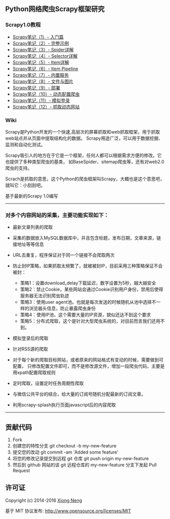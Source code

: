 ﻿## Python网络爬虫Scrapy框架研究

### Scrapy1.0教程

* [Scrapy笔记（1）- 入门篇](https://www.xncoding.com/2016/03/08/scrapy-01.html)
* [Scrapy笔记（2）- 完整示例](https://www.xncoding.com/2016/03/10/scrapy-02.html)
* [Scrapy笔记（3）- Spider详解](https://www.xncoding.com/2016/03/12/scrapy-03.html)
* [Scrapy笔记（4）- Selector详解](https://www.xncoding.com/2016/03/14/scrapy-04.html)
* [Scrapy笔记（5）- Item详解](https://www.xncoding.com/2016/03/16/scrapy-05.html)
* [Scrapy笔记（6）- Item Pipeline](https://www.xncoding.com/2016/03/18/scrapy-06.html)
* [Scrapy笔记（7）- 内置服务](https://www.xncoding.com/2016/03/19/scrapy-07.html)
* [Scrapy笔记（8）- 文件与图片](https://www.xncoding.com/2016/03/20/scrapy-08.html)
* [Scrapy笔记（9）- 部署](https://www.xncoding.com/2016/03/21/scrapy-09.html)
* [Scrapy笔记（10）- 动态配置爬虫](https://www.xncoding.com/2016/04/10/scrapy-10.html)
* [Scrapy笔记（11）- 模拟登录](https://www.xncoding.com/2016/04/12/scrapy-11.html)
* [Scrapy笔记（12）- 抓取动态网站](https://www.xncoding.com/2016/04/15/scrapy-12.html)

### Wiki
Scrapy是Python开发的一个快速,高层次的屏幕抓取和web抓取框架，用于抓取web站点并从页面中提取结构化的数据。
Scrapy用途广泛，可以用于数据挖掘、监测和自动化测试。

Scrapy吸引人的地方在于它是一个框架，任何人都可以根据需求方便的修改。它也提供了多种类型爬虫的基类，
如BaseSpider、sitemap爬虫等，还有对web2.0爬虫的支持。

Scrach是抓取的意思，这个Python的爬虫框架叫Scrapy，大概也是这个意思吧，就叫它：小刮刮吧。

基于最新的Scrapy 1.0编写

------------------------------------------

### 对多个内容网站的采集，主要功能实现如下：

  * 最新文章列表的爬取
  * 采集的数据放入MySQL数据库中，并且包含标题，发布日期，文章来源，链接地址等等信息
  * URL去重复，程序保证对于同一个链接不会爬取两次
  * 防止封IP策略，如果抓取太频繁了，就被被封IP，目前采用三种策略保证不会被封：

     * 策略1：设置download_delay下载延迟，数字设置为5秒，越大越安全
     * 策略2：禁止Cookie，某些网站会通过Cookie识别用户身份，禁用后使得服务器无法识别爬虫轨迹
     * 策略3：使用user agent池。也就是每次发送的时候随机从池中选择不一样的浏览器头信息，防止暴露爬虫身份
     * 策略4：使用IP池，这个需要大量的IP资源，貌似还达不到这个要求
     * 策略5：分布式爬取，这个是针对大型爬虫系统的，对目前而言我们还用不到。

  * 模拟登录后的爬取
  * 针对RSS源的爬取
  * 对于每个新的爬取目标网站，或者原来的网站格式有变动的时候，需要做到可配置，
    只修改配置文件即可，而不是修改源文件，增加一段爬虫代码，主要是用xpath配置爬取规则
  * 定时爬取，设置定时任务周期性爬取
  * 与微信公共平台的结合，给大量的订阅号随机分配最新的订阅文章。
  * 利用scrapy-splash执行页面javascript后的内容爬取

------------------------------------------

## 贡献代码

1. Fork
1. 创建您的特性分支 git checkout -b my-new-feature
1. 提交您的改动 git commit -am 'Added some feature'
1. 将您的修改记录提交到远程 git 仓库 git push origin my-new-feature
1. 然后到 github 网站的该 git 远程仓库的 my-new-feature 分支下发起 Pull Request

## 许可证
Copyright (c) 2014-2016 [Xiong Neng](https://www.xncoding.com/)

基于 MIT 协议发布: <http://www.opensource.org/licenses/MIT>

